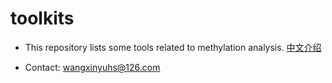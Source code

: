 # toolkits
* This repository lists some tools related to methylation analysis. [中文介绍](https://github.com/methylation/toolkits/blob/master/README_CHINESE.md)

* Contact: wangxinyuhs@126.com
